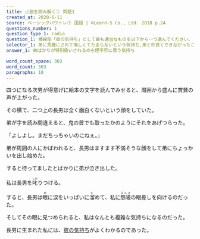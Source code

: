 ```yaml
---
title: 小説を読み解く① 問題1
created_at: 2020-6-11
source: ベーシックパワトレ① 国語 | ©Learn-S Co., Ltd. 2018 p.24
questions_number: 1
question_type_1: radio
question_1: 棒線部「彼の気持ち」として最も適当なものを以下から一つ選んでください。
selector_1: 弟に馬鹿にされて悔しくてたまらないという気持ち,弟と仲良くできなかったことを公開する気持ち,弟ばかりが特別扱いされるのを理不尽に思う気持ち,弟をいじめてしまって申し訳ないと思う気持ち
answer_1: 弟ばかりが特別扱いされるのを理不尽に思う気持ち

word_count_space: 303
word_count: 303
paragraphs: 10
---
```


四つになる次男が得意げに絵本の文字を読んでみせると、周囲から盛んに賞賛の声が上がった。

その横で、二つ上の長男は全く面白くないという顔をしていた。

弟が字を読み間違えると、鬼の首でも取ったかのようにそれをあげつらった。

「よしよし。まだちっちゃいのにねぇ。」

弟が周囲の人にかばわれると、長男はますます不満そうな顔をして弟にちょっかいを出し始めた。

すると待ってましたとばかりに弟が泣き出した。

私は長男を<ruby>叱<rt>しか</rt></ruby>りつける。

すると、長男は<ruby>眼<rt>め</rt></ruby>に涙をいっぱいに<ruby>溜<rt>た</rt></ruby>めて、私に<ruby>怨嗟<rt>えんさ</rt></ruby>の眼差しを向けるのだった。

そしてその眼に見つめられると、私はなんとも複雑な気持ちになるのだった。

長男に生まれた私には、<u>彼の気持ち</u>がよくわかるのであった。
